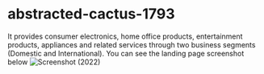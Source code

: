 # abstracted-cactus-1793
It provides consumer electronics, home office products, entertainment products, appliances and related services through two business segments (Domestic and International).
You can see the landing page screenshot below
![Screenshot (2022)](https://github.com/prabhatgupta11/abstracted-cactus-1793/assets/112754634/c7889672-7507-4c7c-869c-ccb808f875e0)
